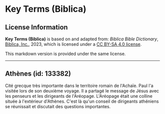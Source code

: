 # Key Terms (Biblica)

## License Information

**Key Terms (Biblica)** is based on and adapted from: _Biblica Bible Dictionary_, [Biblica, Inc.](https://www.biblica.com/), 2023, which is licensed under a [CC BY-SA 4.0 license](https://creativecommons.org/licenses/by-sa/4.0/legalcode.en).

This markdown version is provided under the same license.



--------------------------------

## Athènes (id: 133382)

Cité grecque très importante dans le territoire romain de l'Achaïe. Paul l'a visitée lors de son deuxième voyage. Il a partagé le message de Jésus avec les penseurs et les dirigeants de l'Aréopage. L'Aréopage était une colline située à l'extérieur d'Athènes. C'est là qu'un conseil de dirigeants athéniens se réunissait et discutait des questions importantes.


